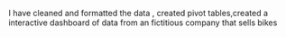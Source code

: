 I have cleaned and formatted the data , created pivot tables,created a interactive dashboard of data from an fictitious company that sells bikes
